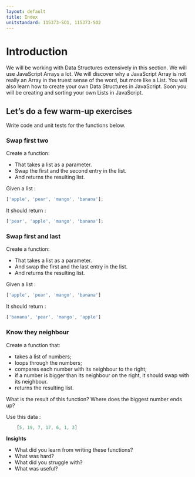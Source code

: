 ```yaml
---
layout: default
title: Index
unitstandard: 115373-SO1, 115373-SO2 
---
```


# Introduction

We will be working with Data Structures extensively in this section. We will use JavaScript Arrays a lot. We will discover why a JavaScript Array is not really an Array in the truest sense of the word, but more like a List. You will also learn how to create your own Data Structures in JavaScript. Soon you will be creating and sorting your own Lists in JavaScript.

## Let’s do a few warm-up exercises

Write code and unit tests for the functions below.

### Swap first two

Create a function:

  * That takes a list as a parameter.
  * Swap the first and the second entry in the list.
  * And returns the resulting list.

Given a list :

```javascript
['apple', 'pear', 'mango', 'banana'];
```

It should return :

```javascript
['pear', 'apple', 'mango', 'banana'];
```

### Swap first and last

Create a function:

  * That takes a list as a parameter.
  * And swap the first and the last entry in the list.
  * And returns the resulting list.

Given a list :

```javascript
['apple', 'pear', 'mango', 'banana']
```    

It should return :

```javascript
['banana', 'pear', 'mango', 'apple']
```    

### Know they neighbour

Create a function that:

  * takes a list of numbers;
  * loops through the numbers;
  * compares each number with its neighbour to the right;
  * if a number is bigger than its neighbour on the right, it should swap with its neighbour.
  * returns the resulting list.

What is the result of this function? Where does the biggest number ends up?

Use this data :

```javascript
    [5, 19, 7, 17, 6, 1, 3]
```

**Insights**

* What did you learn from writing these functions?
* What was hard?
* What did you struggle with?
* What was useful?
